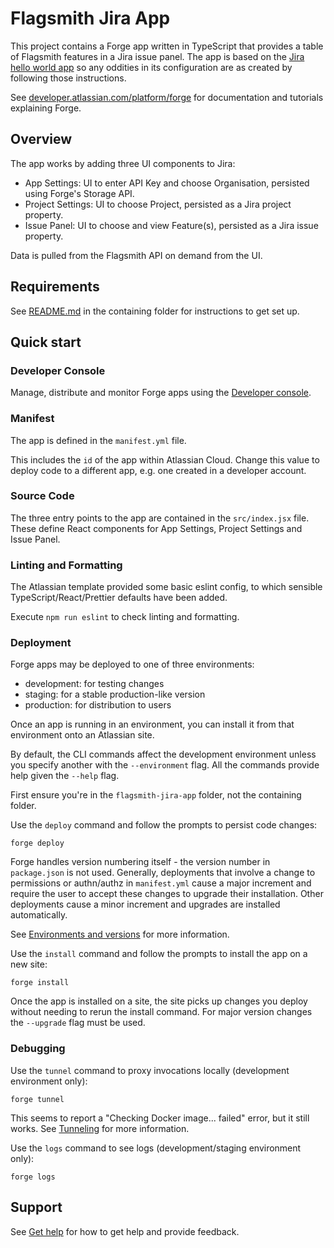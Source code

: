 # Flagsmith Jira App

This project contains a Forge app written in TypeScript that provides a table of Flagsmith features in a Jira issue panel.
The app is based on the [Jira hello world app](https://developer.atlassian.com/platform/forge/build-a-hello-world-app-in-jira/) so any oddities in its configuration are as created by following those instructions.

See [developer.atlassian.com/platform/forge](https://developer.atlassian.com/platform/forge) for documentation and tutorials explaining Forge.

## Overview

The app works by adding three UI components to Jira:

- App Settings: UI to enter API Key and choose Organisation, persisted using Forge's Storage API.
- Project Settings: UI to choose Project, persisted as a Jira project property.
- Issue Panel: UI to choose and view Feature(s), persisted as a Jira issue property.

Data is pulled from the Flagsmith API on demand from the UI.

## Requirements

See [README.md](../README.md) in the containing folder for instructions to get set up.

## Quick start

### Developer Console

Manage, distribute and monitor Forge apps using the [Developer console](https://developer.atlassian.com/platform/forge/manage-your-apps/).

### Manifest

The app is defined in the `manifest.yml` file.

This includes the `id` of the app within Atlassian Cloud. Change this value to deploy code to a different app, e.g. one created in a developer account.

### Source Code

The three entry points to the app are contained in the `src/index.jsx` file. These define React components for App Settings, Project Settings and Issue Panel.

### Linting and Formatting

The Atlassian template provided some basic eslint config, to which sensible TypeScript/React/Prettier defaults have been added.

Execute `npm run eslint` to check linting and formatting.

### Deployment

Forge apps may be deployed to one of three environments:

- development: for testing changes
- staging: for a stable production-like version
- production: for distribution to users

Once an app is running in an environment, you can install it from that environment onto an Atlassian site.

By default, the CLI commands affect the development environment unless you specify another with the `--environment` flag. All the commands provide help given the `--help` flag.

First ensure you're in the `flagsmith-jira-app` folder, not the containing folder.

Use the `deploy` command and follow the prompts to persist code changes:

    forge deploy

Forge handles version numbering itself - the version number in `package.json` is not used. Generally, deployments that involve a change to permissions or authn/authz in `manifest.yml` cause a major increment and require the user to accept these changes to upgrade their installation. Other deployments cause a minor increment and upgrades are installed automatically.

See [Environments and versions](https://developer.atlassian.com/platform/forge/environments-and-versions/) for more information.

Use the `install` command and follow the prompts to install the app on a new site:

    forge install

Once the app is installed on a site, the site picks up changes you deploy without needing to rerun the install command. For major version changes the `--upgrade` flag must be used.

### Debugging

Use the `tunnel` command to proxy invocations locally (development environment only):

    forge tunnel

This seems to report a "Checking Docker image... failed" error, but it still works. See [Tunneling](https://developer.atlassian.com/platform/forge/tunneling/) for more information.

Use the `logs` command to see logs (development/staging environment only):

    forge logs

## Support

See [Get help](https://developer.atlassian.com/platform/forge/get-help/) for how to get help and provide feedback.

